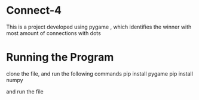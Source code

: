 # Connect-4
This is a project developed using pygame , which identifies the winner with most amount of connections with dots

# Running the Program
clone the file, and run the following commands
pip install pygame
pip install numpy

and run the file
